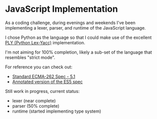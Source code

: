 # JavaScript Implementation

As a coding challenge, during evenings and weekends I've been implementing a lexer, parser, and runtime of the JavaScript language.

I chose Python as the language so that I could make use of the excellent [PLY (Python Lex-Yacc)](http://www.dabeaz.com/ply/) implementation.

I'm not aiming for 100% completion, likely a sub-set of the language that resembles "strict mode".

For reference you can check out:

* [Standard ECMA-262 Spec - 5.1](http://www.ecma-international.org/publications/standards/Ecma-262.htm)
* [Annotated version of the ES5 spec](https://es5.github.io/#toc)

Still work in progress, current status:

* lexer (near complete)
* parser (50% complete)
* runtime (started implementing type system)
